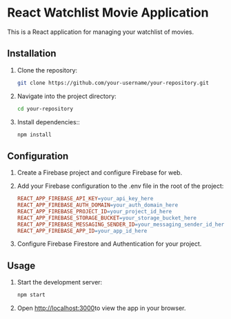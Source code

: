 # React Watchlist Movie Application

This is a React application for managing your watchlist of movies.

## Installation

1. Clone the repository:

   ```bash
   git clone https://github.com/your-username/your-repository.git

2. Navigate into the project directory:
    ```bash
    cd your-repository
3. Install dependencies::
    ```bash
    npm install
## Configuration
1. Create a Firebase project and configure Firebase for web.

2. Add your Firebase configuration to the .env file in the root of the project:

    ```makefile
    REACT_APP_FIREBASE_API_KEY=your_api_key_here
    REACT_APP_FIREBASE_AUTH_DOMAIN=your_auth_domain_here
    REACT_APP_FIREBASE_PROJECT_ID=your_project_id_here
    REACT_APP_FIREBASE_STORAGE_BUCKET=your_storage_bucket_here
    REACT_APP_FIREBASE_MESSAGING_SENDER_ID=your_messaging_sender_id_here
    REACT_APP_FIREBASE_APP_ID=your_app_id_here

3. Configure Firebase Firestore and Authentication for your project.


## Usage
1. Start the development server:

   ```bash
   npm start
   
2. Open  [http://localhost:3000](http://localhost:3000)to view the app in your browser.
